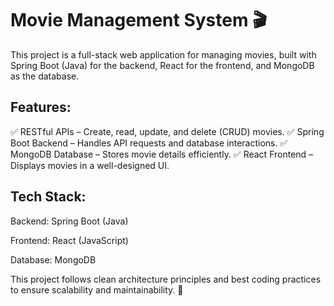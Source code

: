 # Movie Management System 🎬
This project is a full-stack web application for managing movies, built with Spring Boot (Java) for the backend, React for the frontend, and MongoDB as the database.

## Features:
✅ RESTful APIs – Create, read, update, and delete (CRUD) movies.
✅ Spring Boot Backend – Handles API requests and database interactions.
✅ MongoDB Database – Stores movie details efficiently.
✅ React Frontend – Displays movies in a well-designed UI.

## Tech Stack:
Backend: Spring Boot (Java)

Frontend: React (JavaScript)

Database: MongoDB

This project follows clean architecture principles and best coding practices to ensure scalability and maintainability. 🚀
